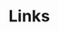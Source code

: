 # Links

<!-- 
- [c5b2ea](https://github.com/vuejs/vue-cli/compare/c5b2ea3a13e32b331b65991421d6755002820a6b...master)
-->
